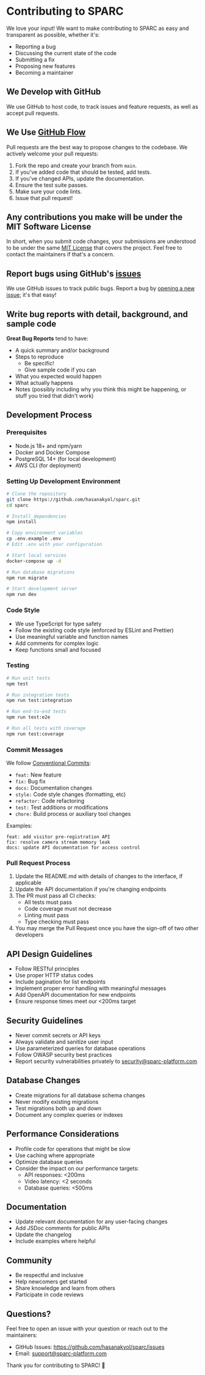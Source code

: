 # Contributing to SPARC

We love your input! We want to make contributing to SPARC as easy and transparent as possible, whether it's:

- Reporting a bug
- Discussing the current state of the code
- Submitting a fix
- Proposing new features
- Becoming a maintainer

## We Develop with GitHub

We use GitHub to host code, to track issues and feature requests, as well as accept pull requests.

## We Use [GitHub Flow](https://guides.github.com/introduction/flow/index.html)

Pull requests are the best way to propose changes to the codebase. We actively welcome your pull requests:

1. Fork the repo and create your branch from `main`.
2. If you've added code that should be tested, add tests.
3. If you've changed APIs, update the documentation.
4. Ensure the test suite passes.
5. Make sure your code lints.
6. Issue that pull request!

## Any contributions you make will be under the MIT Software License

In short, when you submit code changes, your submissions are understood to be under the same [MIT License](LICENSE) that covers the project. Feel free to contact the maintainers if that's a concern.

## Report bugs using GitHub's [issues](https://github.com/hasanakyol/sparc/issues)

We use GitHub issues to track public bugs. Report a bug by [opening a new issue](https://github.com/hasanakyol/sparc/issues/new); it's that easy!

## Write bug reports with detail, background, and sample code

**Great Bug Reports** tend to have:

- A quick summary and/or background
- Steps to reproduce
  - Be specific!
  - Give sample code if you can
- What you expected would happen
- What actually happens
- Notes (possibly including why you think this might be happening, or stuff you tried that didn't work)

## Development Process

### Prerequisites

- Node.js 18+ and npm/yarn
- Docker and Docker Compose
- PostgreSQL 14+ (for local development)
- AWS CLI (for deployment)

### Setting Up Development Environment

```bash
# Clone the repository
git clone https://github.com/hasanakyol/sparc.git
cd sparc

# Install dependencies
npm install

# Copy environment variables
cp .env.example .env
# Edit .env with your configuration

# Start local services
docker-compose up -d

# Run database migrations
npm run migrate

# Start development server
npm run dev
```

### Code Style

- We use TypeScript for type safety
- Follow the existing code style (enforced by ESLint and Prettier)
- Use meaningful variable and function names
- Add comments for complex logic
- Keep functions small and focused

### Testing

```bash
# Run unit tests
npm test

# Run integration tests
npm run test:integration

# Run end-to-end tests
npm run test:e2e

# Run all tests with coverage
npm run test:coverage
```

### Commit Messages

We follow [Conventional Commits](https://www.conventionalcommits.org/):

- `feat:` New feature
- `fix:` Bug fix
- `docs:` Documentation changes
- `style:` Code style changes (formatting, etc)
- `refactor:` Code refactoring
- `test:` Test additions or modifications
- `chore:` Build process or auxiliary tool changes

Examples:
```
feat: add visitor pre-registration API
fix: resolve camera stream memory leak
docs: update API documentation for access control
```

### Pull Request Process

1. Update the README.md with details of changes to the interface, if applicable
2. Update the API documentation if you're changing endpoints
3. The PR must pass all CI checks:
   - All tests must pass
   - Code coverage must not decrease
   - Linting must pass
   - Type checking must pass
4. You may merge the Pull Request once you have the sign-off of two other developers

## API Design Guidelines

- Follow RESTful principles
- Use proper HTTP status codes
- Include pagination for list endpoints
- Implement proper error handling with meaningful messages
- Add OpenAPI documentation for new endpoints
- Ensure response times meet our <200ms target

## Security Guidelines

- Never commit secrets or API keys
- Always validate and sanitize user input
- Use parameterized queries for database operations
- Follow OWASP security best practices
- Report security vulnerabilities privately to security@sparc-platform.com

## Database Changes

- Create migrations for all database schema changes
- Never modify existing migrations
- Test migrations both up and down
- Document any complex queries or indexes

## Performance Considerations

- Profile code for operations that might be slow
- Use caching where appropriate
- Optimize database queries
- Consider the impact on our performance targets:
  - API responses: <200ms
  - Video latency: <2 seconds
  - Database queries: <500ms

## Documentation

- Update relevant documentation for any user-facing changes
- Add JSDoc comments for public APIs
- Update the changelog
- Include examples where helpful

## Community

- Be respectful and inclusive
- Help newcomers get started
- Share knowledge and learn from others
- Participate in code reviews

## Questions?

Feel free to open an issue with your question or reach out to the maintainers:
- GitHub Issues: https://github.com/hasanakyol/sparc/issues
- Email: support@sparc-platform.com

Thank you for contributing to SPARC! 🚀